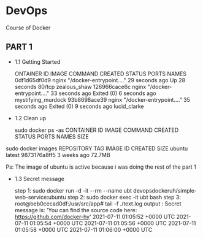 # DevOps
Course of Docker 

## PART 1 ##

* 1.1 Getting Started
  
    ONTAINER ID   IMAGE     COMMAND                  CREATED          STATUS                     PORTS     NAMES
0df1d65df0d9   nginx     "/docker-entrypoint.…"   29 seconds ago   Up 28 seconds              80/tcp    zealous_shaw
126966cace6c   nginx     "/docker-entrypoint.…"   33 seconds ago   Exited (0) 6 seconds ago             mystifying_murdock
93b8698ace39   nginx     "/docker-entrypoint.…"   35 seconds ago   Exited (0) 9 seconds ago             lucid_clarke

* 1.2 Clean up

  sudo docker ps -as
CONTAINER ID   IMAGE     COMMAND   CREATED   STATUS    PORTS     NAMES     SIZE

 sudo docker images
REPOSITORY   TAG       IMAGE ID       CREATED       SIZE
ubuntu       latest    9873176a8ff5   3 weeks ago   72.7MB

Ps: The image of ubuntu is active because i was doing the rest of the part 1

* 1.3 Secret message
  
  step 1: sudo docker run -d -it --rm --name ubt devopsdockeruh/simple-web-service:ubuntu
  step 2: sudo docker exec -it ubt bash
  step 3: root@beb0cecad0df:/usr/src/app# tail -f ./text.log
  output : Secret message is: 'You can find the source code here: https://github.com/docker-hy'
                  2021-07-11 01:05:52 +0000 UTC
                  2021-07-11 01:05:54 +0000 UTC
                  2021-07-11 01:05:56 +0000 UTC
                  2021-07-11 01:05:58 +0000 UTC
                  2021-07-11 01:06:00 +0000 UTC

